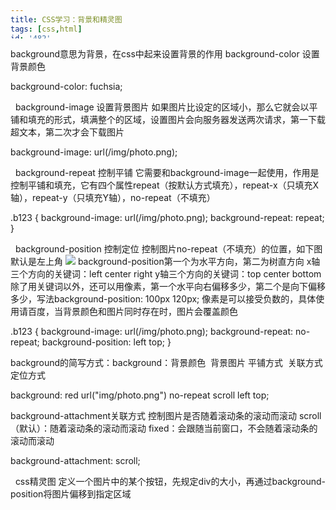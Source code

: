 ```yaml
---
title: CSS学习：背景和精灵图
tags: [css,html]
id: '482'
categories:
  - - 计算机编程
abbrlink: 7413711c
date: 2019-01-23 10:12:52
---
```


background意思为背景，在css中起来设置背景的作用 background-color 设置背景颜色

background-color: fuchsia;

  background-image 设置背景图片 如果图片比设定的区域小，那么它就会以平铺和填充的形式，填满整个的区域，设置图片会向服务器发送两次请求，第一下载超文本，第二次才会下载图片

background-image: url(/img/photo.png);

  background-repeat 控制平铺 它需要和background-image一起使用，作用是控制平铺和填充，它有四个属性repeat（按默认方式填充），repeat-x（只填充X轴），repeat-y（只填充Y轴），no-repeat（不填充）

.b123 {
    background-image: url(/img/photo.png);
    background-repeat: repeat;
}

  background-position 控制定位 控制图片no-repeat（不填充）的位置，如下图默认是左上角 ![](https://post.332b.com/wp-content/uploads/2019/01/20190122162855.png) background-position第一个为水平方向，第二为树直方向 x轴三个方向的关键词：left center right y轴三个方向的关键词：top center bottom 除了用关键词以外，还可以用像素，第一个水平向右偏移多少，第二个是向下偏移多少，写法background-position: 100px 120px; 像素是可以接受负数的，具体使用请百度，当背景颜色和图片同时存在时，图片会覆盖颜色

.b123 {
    background-image: url(/img/photo.png);
    background-repeat: no-repeat;
    background-position: left top;
}

background的简写方式：background：背景颜色  背景图片 平铺方式  关联方式  定位方式

background: red url("img/photo.png") no-repeat scroll left top;

background-attachment关联方式 控制图片是否随着滚动条的滚动而滚动 scroll（默认）：随着滚动条的滚动而滚动 fixed：会跟随当前窗口，不会随着滚动条的滚动而滚动

background-attachment: scroll;

  css精灵图 定义一个图片中的某个按钮，先规定div的大小，再通过background-position将图片偏移到指定区域

<head>
    <meta charset="utf-8">
    <title>首页</title>
    <style type="text/css">
        div {
            height: 52px;
            width: 180px;

        }
        .b123 {
            background: red url("20190123094711.png") no-repeat ;
            background-position: -130px -92px;
            background-attachment: scroll;
        }
    </style>
</head>
<body>
<div class="b123"></div>
</body>